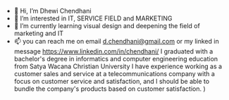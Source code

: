 - 👋 Hi, I’m Dhewi Chendhani
- 👀 I’m interested in IT, SERVICE FIELD and MARKETING
- 🌱 I’m currently learning visual design and deepening the field of marketing and IT
- 📫 you can reach me on email d.chendhani@gmail.com or my linked in message https://www.linkedin.com/in/chendhani/
I graduated with a bachelor's degree in informatics and computer engineering education from Satya Wacana Christian University I have experience working as a customer sales and service at a telecommunications company with a focus on customer service and satisfaction, and  I should be able to bundle the company's products based on customer satisfaction. ) 
<!---
Chendhani/Chendhani is a ✨ special ✨ repository because its `README.md` (You can click the Preview link to take a look at your changes.
--->
